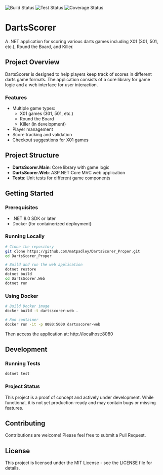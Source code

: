 ![Build Status](https://github.com/matpadley/Darts/actions/workflows/build_library.yaml/badge.svg)
![Test Status](https://github.com/matpadley/Darts/actions/workflows/test_library.yaml/badge.svg)
![Coverage Status](https://img.shields.io/codecov/c/github/matpadley/Darts)

# DartsScorer

A .NET application for scoring various darts games including X01 (301, 501, etc.), Round the Board, and Killer.

## Project Overview

DartsScorer is designed to help players keep track of scores in different darts game formats. The application consists of a core library for game logic and a web interface for user interaction.

### Features

- Multiple game types:
  - X01 games (301, 501, etc.)
  - Round the Board
  - Killer (in development)
- Player management
- Score tracking and validation
- Checkout suggestions for X01 games

## Project Structure

- **DartsScorer.Main**: Core library with game logic
- **DartsScorer.Web**: ASP.NET Core MVC web application 
- **Tests**: Unit tests for different game components

## Getting Started

### Prerequisites

- .NET 8.0 SDK or later
- Docker (for containerized deployment)

### Running Locally

```sh
# Clone the repository
git clone https://github.com/matpadley/DartsScorer_Proper.git
cd DartsScorer_Proper

# Build and run the web application
dotnet restore
dotnet build
cd DartsScorer.Web
dotnet run
```

### Using Docker

```sh
# Build Docker image
docker build -t dartsscorer-web .

# Run container
docker run -it -p 8080:5000 dartsscorer-web
```

Then access the application at: http://localhost:8080

## Development

### Running Tests

```sh
dotnet test
```

### Project Status

This project is a proof of concept and actively under development. While functional, it is not yet production-ready and may contain bugs or missing features.

## Contributing

Contributions are welcome! Please feel free to submit a Pull Request.

## License

This project is licensed under the MIT License - see the LICENSE file for details.
